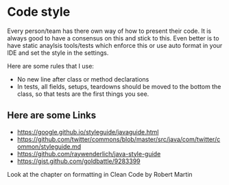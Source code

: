 # Code style

Every person/team has there own way of how to present their code. It is always good to have a consensus on this and stick to this. Even better is to have static anaylsis tools/tests which enforce this or use auto format in your IDE and set the style in the settings.

Here are some rules that I use:

- No new line after class or method declarations
- In tests, all fields, setups, teardowns should be moved to the bottom the class, so that tests are the first things you see.


## Here are some Links

- https://google.github.io/styleguide/javaguide.html
- https://github.com/twitter/commons/blob/master/src/java/com/twitter/common/styleguide.md
- https://github.com/raywenderlich/java-style-guide
- https://gist.github.com/goldbattle/9283399

Look at the chapter on formatting in Clean Code by Robert Martin
